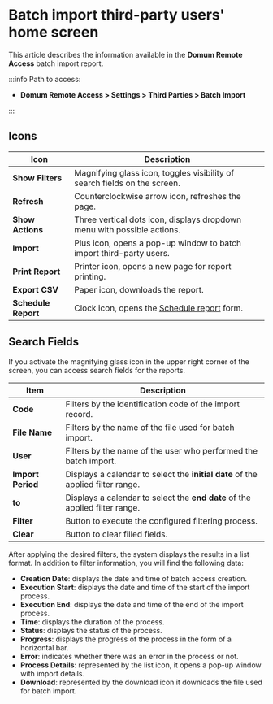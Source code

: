# Batch import third-party users' home screen

This article describes the information available in the **Domum Remote Access** batch import report.

:::info
Path to access:

* **Domum Remote Access > Settings > Third Parties > Batch Import**

:::

## Icons

| Icon             | Description                                          |
|------------------|------------------------------------------------------|
| **Show Filters**     | Magnifying glass icon, toggles visibility of search fields on the screen. |
| **Refresh**          | Counterclockwise arrow icon, refreshes the page.      |
| **Show Actions**    | Three vertical dots icon, displays dropdown menu with possible actions. |
|**Import**         | Plus icon, opens a pop-up window to batch import third-party users. |
| **Print Report**   | Printer icon, opens a new page for report printing.   |
| **Export CSV**     | Paper icon, downloads the report.                     |
| **Schedule Report**  | Clock icon, opens the [Schedule report](/v3-32/docs/general-information-how-to-issue-download-and-schedule-device-reports) form.            |

## Search Fields

If you activate the magnifying glass icon in the upper right corner of the screen, you can access search fields for the reports.

| Item           | Description                                               |
|----------------|-----------------------------------------------------------|
| **Code**           | Filters by the identification code of the import record.  |
| **File Name**     | Filters by the name of the file used for batch import.    |
| **User**           | Filters by the name of the user who performed the batch import. |
| **Import Period**  | Displays a calendar to select the **initial date** of the applied filter range. |
| **to**             | Displays a calendar to select the **end date** of the applied filter range. |
| **Filter**         | Button to execute the configured filtering process.       |
| **Clear**          | Button to clear filled fields.                             |

After applying the desired filters, the system displays the results in a list format. In addition to filter information, you will find the following data:

* **Creation Date**: displays the date and time of batch access creation.
* **Execution Start**: displays the date and time of the start of the import process.
* **Execution End**: displays the date and time of the end of the import process.
* **Time**: displays the duration of the process.
* **Status**: displays the status of the process. 
* **Progress**: displays the progress of the process in the form of a horizontal bar.
* **Error**: indicates whether there was an error in the process or not.
* **Process Details**: represented by the list icon, it opens a pop-up window with import details.
* **Download**: represented by the download icon it downloads the file used for batch import.

